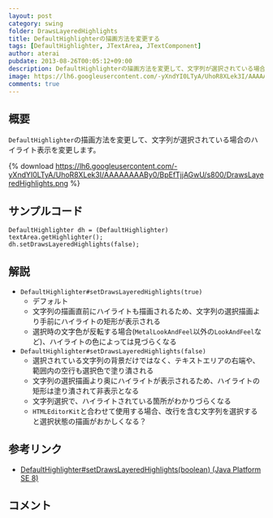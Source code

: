 ```yaml
---
layout: post
category: swing
folder: DrawsLayeredHighlights
title: DefaultHighlighterの描画方法を変更する
tags: [DefaultHighlighter, JTextArea, JTextComponent]
author: aterai
pubdate: 2013-08-26T00:05:12+09:00
description: DefaultHighlighterの描画方法を変更して、文字列が選択されている場合のハイライト表示を変更します。
image: https://lh6.googleusercontent.com/-yXndYI0LTyA/UhoR8XLek3I/AAAAAAAABy0/BpEfTjjAGwU/s800/DrawsLayeredHighlights.png
comments: true
---
```

## 概要
`DefaultHighlighter`の描画方法を変更して、文字列が選択されている場合のハイライト表示を変更します。

{% download https://lh6.googleusercontent.com/-yXndYI0LTyA/UhoR8XLek3I/AAAAAAAABy0/BpEfTjjAGwU/s800/DrawsLayeredHighlights.png %}

## サンプルコード
<pre class="prettyprint"><code>DefaultHighlighter dh = (DefaultHighlighter) textArea.getHighlighter();
dh.setDrawsLayeredHighlights(false);
</code></pre>

## 解説
- `DefaultHighlighter#setDrawsLayeredHighlights(true)`
    - デフォルト
    - 文字列の描画直前にハイライトも描画されるため、文字列の選択描画より手前にハイライトの矩形が表示される
    - 選択時の文字色が反転する場合(`MetalLookAndFeel`以外の`LookAndFeel`など)、ハイライトの色によっては見づらくなる
- `DefaultHighlighter#setDrawsLayeredHighlights(false)`
    - 選択されている文字列の背景だけではなく、テキストエリアの右端や、範囲内の空行も選択色で塗り潰される
    - 文字列の選択描画より奥にハイライトが表示されるため、ハイライトの矩形は塗り潰されて非表示となる
    - 文字列選択で、ハイライトされている箇所がわかりづらくなる
    - `HTMLEditorKit`と合わせて使用する場合、改行を含む文字列を選択すると選択状態の描画がおかしくなる？

<!-- dummy comment line for breaking list -->

## 参考リンク
- [DefaultHighlighter#setDrawsLayeredHighlights(boolean) (Java Platform SE 8)](https://docs.oracle.com/javase/jp/8/docs/api/javax/swing/text/DefaultHighlighter.html#setDrawsLayeredHighlights-boolean-)

<!-- dummy comment line for breaking list -->

## コメント

